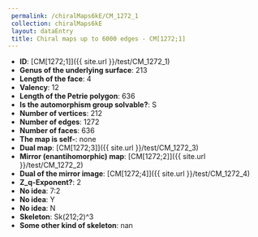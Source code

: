 ```yaml
--- 
 permalink: /chiralMaps6kE/CM_1272_1 
 collection: chiralMaps6kE
 layout: dataEntry
 title: Chiral maps up to 6000 edges - CM[1272;1]
---
```


- **ID**: [CM[1272;1]]({{ site.url }}/test/CM_1272_1)
- **Genus of the underlying surface**: 213
- **Length of the face**: 4
- **Valency**: 12
- **Length of the Petrie polygon**: 636
- **Is the automorphism group solvable?**: S
- **Number of vertices**: 212
- **Number of edges**: 1272
- **Number of faces**: 636
- **The map is self-**: none
- **Dual map**: [CM[1272;3]]({{ site.url }}/test/CM_1272_3)
- **Mirror (enantihomorphic) map**: [CM[1272;2]]({{ site.url }}/test/CM_1272_2)
- **Dual of the mirror image**: [CM[1272;4]]({{ site.url }}/test/CM_1272_4)
- **Z_q-Exponent?**: 2
- **No idea**:  7:2
- **No idea**: Y
- **No idea**: N
- **Skeleton**: Sk(212;2)^3
- **Some other kind of skeleton**: nan
